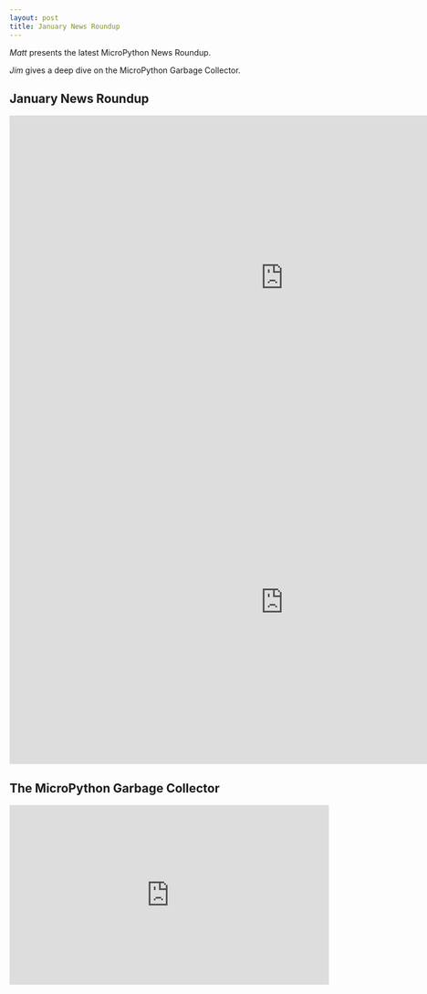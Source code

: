 ```yaml
---
layout: post
title: January News Roundup
---
```


*Matt* presents the latest MicroPython News Roundup. 

*Jim* gives a deep dive on the MicroPython Garbage Collector.

## January News Roundup

<iframe width="960" height="569" src="https://www.youtube.com/embed/Bq1BjW_Gn5w" frameborder="0" allow="accelerometer; autoplay; encrypted-media; gyroscope; picture-in-picture" allowfullscreen></iframe>

<iframe src="https://docs.google.com/presentation/d/e/2PACX-1vQ2YQdIDOH9wDhLVqjKcQBUsQB0s84xVKBIMJa87IXwv-CwhHsw_mQLGv8uZZOIt7rbqvcJFRsAh5sG/embed?start=false&loop=false&delayms=3000" frameborder="0" width="960" height="569" allowfullscreen="true" mozallowfullscreen="true" webkitallowfullscreen="true"></iframe>

## The MicroPython Garbage Collector

<iframe width="560" height="315" src="https://www.youtube.com/embed/H_xq8IYjh2w" frameborder="0" allow="accelerometer; autoplay; encrypted-media; gyroscope; picture-in-picture" allowfullscreen></iframe>
